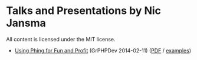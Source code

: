 # Talks and Presentations by Nic Jansma

All content is licensed under the MIT license.

* [Using Phing for Fun and Profit](using-phing-for-fun-and-profit/presentation/index.html) (GrPHPDev 2014-02-11) ([PDF](using-phing-for-fun-and-profit/using-phing-for-fun-and-profit.pdf) / [examples](using-phing-for-fun-and-profit/examples))